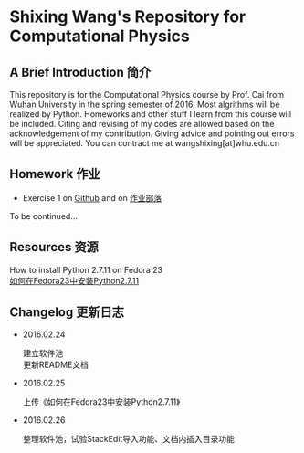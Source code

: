 # Shixing Wang's Repository for Computational Physics

## A Brief Introduction 简介

This repository is for the Computational Physics course by Prof. Cai from Wuhan University in the spring semester of 2016. Most algrithms will be realized by Python. Homeworks and other stuff I learn from this course will be included. Citing and revising of my codes are allowed based on the acknowledgement of my contribution. Giving advice and pointing out errors will be appreciated. You can contract me at wangshixing[at]whu.edu.cn

## Homework 作业

- Exercise 1 on [Github](https://github.com/ShixingWang/computationalphysics_N2013301020050/blob/master/Exercises/Exercise1.md) and on [作业部落](https://www.zybuluo.com/ShixingWang/note/302740)

To be continued...

## Resources 资源

How to install Python 2.7.11 on Fedora 23 <br>
[如何在Fedora23中安装Python2.7.11](https://github.com/ShixingWang/computationalphysics_N2013301020050/blob/master/Resource/Fedora23.Python.2_7_11.md)

## Changelog 更新日志
- 2016.02.24   

  建立软件池<br>更新README文档

- 2016.02.25

  上传《如何在Fedora23中安装Python2.7.11》

- 2016.02.26

  整理软件池，试验StackEdit导入功能、文档内插入目录功能
